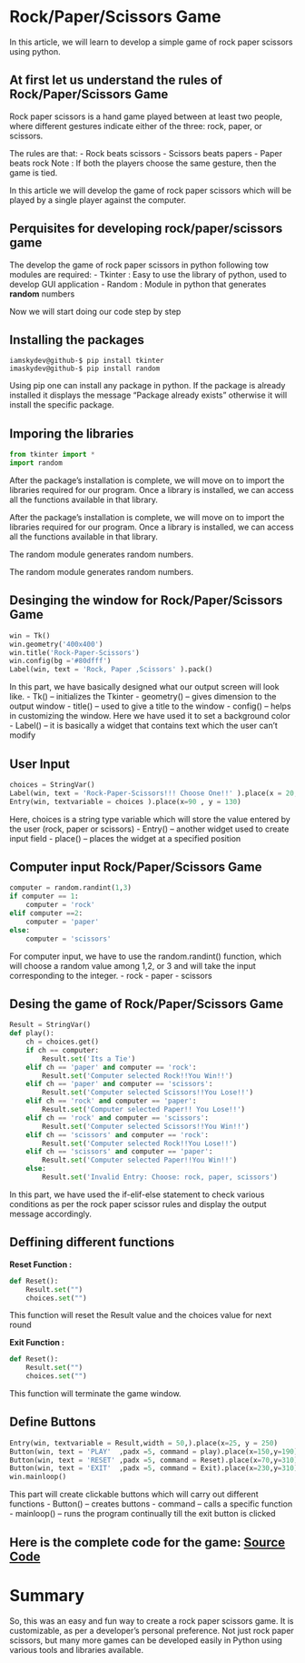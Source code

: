 # Rock/Paper/Scissors Game

In this article, we will learn to develop a simple game of rock paper scissors using python.

## At first let us understand the rules of Rock/Paper/Scissors Game

Rock paper scissors is a hand game played between at least two people, where different gestures indicate either of the three: rock, paper, or scissors.

The rules are that:
	- Rock beats scissors
	- Scissors beats papers
	- Paper beats rock
Note : If both the players choose the same gesture, then the game is tied.

In this article we will develop the game of rock paper scissors which will be played by a single player against the computer.

## Perquisites for developing rock/paper/scissors game

The develop the game of rock paper scissors in python following tow modules are required:
	- Tkinter : Easy to use the library of python, used to develop GUI application
	- Random : Module in python that generates **random** numbers

Now we will start doing our code step by step

## Installing the packages

```terminal
iamskydev@github-$ pip install tkinter
imaskydev@github-$ pip install random
```
Using pip one can install any package in python. If the package is already installed it displays the message “Package already exists” otherwise it will install the specific package. 

## Imporing the libraries
```py
from tkinter import *
import random
```
After the package’s installation is complete, we will move on to import the libraries required for our program. Once a library is installed, we can access all the functions available in that library.

After the package’s installation is complete, we will move on to import the libraries required for our program. Once a library is installed, we can access all the functions available in that library.

The random module generates random numbers.

The random module generates random numbers.

## Desinging the window for Rock/Paper/Scissors Game
```py
win = Tk()
win.geometry('400x400')
win.title('Rock-Paper-Scissors')
win.config(bg ='#80dfff')
Label(win, text = 'Rock, Paper ,Scissors' ).pack()
```
In this part, we have basically designed what our output screen will look like.
	- Tk() – initializes the Tkinter
	- geometry() – gives dimension to the output window
	- title() – used to give a title to the window
	- config() – helps in customizing the window. Here we have used it to set a background color
	- Label() – it is basically a widget that contains text which the user can’t modify
## User Input

```py
choices = StringVar()
Label(win, text = 'Rock-Paper-Scissors!!! Choose One!!' ).place(x = 20,y=70)
Entry(win, textvariable = choices ).place(x=90 , y = 130)
```
Here, choices is a string type variable which will store the value entered by the user (rock, paper or scissors)
	- Entry() – another widget used to create input field
	- place() – places the widget at a specified position
## Computer input Rock/Paper/Scissors Game
```py
computer = random.randint(1,3)
if computer == 1:
    computer = 'rock'
elif computer ==2:
    computer = 'paper'
else:
    computer = 'scissors'
```
For computer input, we have to use the random.randint() function, which will choose a random value among 1,2, or 3 and will take the input corresponding to the integer.
	- rock
	- paper
	- scissors
## Desing the game of Rock/Paper/Scissors Game
```py
Result = StringVar()
def play():
    ch = choices.get()
    if ch == computer:
        Result.set('Its a Tie')
    elif ch == 'paper' and computer == 'rock':
        Result.set('Computer selected Rock!!You Win!!')
    elif ch == 'paper' and computer == 'scissors':
        Result.set('Computer selected Scissors!!You Lose!!')
    elif ch == 'rock' and computer == 'paper':
        Result.set('Computer selected Paper!! You Lose!!')
    elif ch == 'rock' and computer == 'scissors':
        Result.set('Computer selected Scissors!!You Win!!')
    elif ch == 'scissors' and computer == 'rock':
        Result.set('Computer selected Rock!!You Lose!!')
    elif ch == 'scissors' and computer == 'paper':
        Result.set('Computer selected Paper!!You Win!!')
    else:
        Result.set('Invalid Entry: Choose: rock, paper, scissors')
```
In this part, we have used the if-elif-else statement to check various conditions as per the rock paper scissor rules and display the output message accordingly.

## Deffining different functions

**Reset Function :**
```py
def Reset():
    Result.set("") 
    choices.set("")
```
This function will reset the Result value and the choices value for next round

**Exit Function :** 
```py
def Reset():
    Result.set("") 
    choices.set("")
```
This function will terminate the game window.

## Define Buttons
```py
Entry(win, textvariable = Result,width = 50,).place(x=25, y = 250)
Button(win, text = 'PLAY'  ,padx =5, command = play).place(x=150,y=190)
Button(win, text = 'RESET' ,padx =5, command = Reset).place(x=70,y=310)
Button(win, text = 'EXIT'  ,padx =5, command = Exit).place(x=230,y=310)
win.mainloop()
```
This part will create clickable buttons which will carry out different functions
	- Button() – creates buttons
	- command – calls a specific function
	- mainloop() – runs the program continually till the exit button is clicked
## Here is the complete code for the game: [Source Code](https://github.com/iamskydev/Python-Projects/blob/main/Basics-Projects/Hangman/hangman.py)

# Summary

<p>So, this was an easy and fun way to create a rock paper scissors game. It is customizable, as per a developer’s personal preference. Not just rock paper scissors, but many more games can be developed easily in Python using various tools and libraries available.</p>
